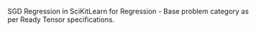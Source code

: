 SGD Regression in SciKitLearn for Regression - Base problem category as per Ready Tensor specifications.
